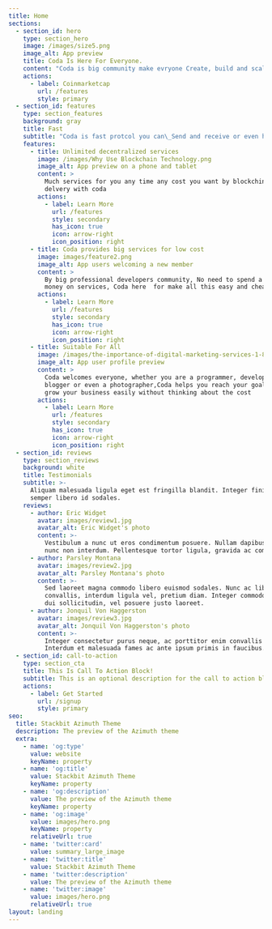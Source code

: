 ```yaml
---
title: Home
sections:
  - section_id: hero
    type: section_hero
    image: /images/size5.png
    image_alt: App preview
    title: Coda Is Here For Everyone.
    content: "Coda is big community make evryone Create, build and scale DeFi projects, tools,websites and communities based in security and safe.\r\nmake your crypto live.\r\nMake your work easy.\n"
    actions:
      - label: Coinmarketcap
        url: /features
        style: primary
  - section_id: features
    type: section_features
    background: gray
    title: Fast
    subtitle: "Coda is fast protcol you can\_Send and receive or even hold your\_less than a 5 second"
    features:
      - title: Unlimited decentralized services
        image: /images/Why Use Blockchain Technology.png
        image_alt: App preview on a phone and tablet
        content: >
          Much services for you any time any cost you want by blockchin  fast to
          delvery with coda
        actions:
          - label: Learn More
            url: /features
            style: secondary
            has_icon: true
            icon: arrow-right
            icon_position: right
      - title: Coda provides big services for low cost
        image: images/feature2.png
        image_alt: App users welcoming a new member
        content: >
          By big professional developers community, No need to spend a lot of
          money on services, Coda here  for make all this easy and cheap
        actions:
          - label: Learn More
            url: /features
            style: secondary
            has_icon: true
            icon: arrow-right
            icon_position: right
      - title: Suitable For All
        image: /images/the-importance-of-digital-marketing-services-1-840x400.jpg
        image_alt: App user profile preview
        content: >
          Coda welcomes everyone, whether you are a programmer, developer,
          blogger or even a photographer,Coda helps you reach your goals and
          grow your business easily without thinking about the cost
        actions:
          - label: Learn More
            url: /features
            style: secondary
            has_icon: true
            icon: arrow-right
            icon_position: right
  - section_id: reviews
    type: section_reviews
    background: white
    title: Testimonials
    subtitle: >-
      Aliquam malesuada ligula eget est fringilla blandit. Integer finibus
      semper libero id sodales.
    reviews:
      - author: Eric Widget
        avatar: images/review1.jpg
        avatar_alt: Eric Widget's photo
        content: >-
          Vestibulum a nunc ut eros condimentum posuere. Nullam dapibus quis
          nunc non interdum. Pellentesque tortor ligula, gravida ac commodo eu.
      - author: Parsley Montana
        avatar: images/review2.jpg
        avatar_alt: Parsley Montana's photo
        content: >-
          Sed laoreet magna commodo libero euismod sodales. Nunc ac libero
          convallis, interdum ligula vel, pretium diam. Integer commodo sem at
          dui sollicitudin, vel posuere justo laoreet.
      - author: Jonquil Von Haggerston
        avatar: images/review3.jpg
        avatar_alt: Jonquil Von Haggerston's photo
        content: >-
          Integer consectetur purus neque, ac porttitor enim convallis vitae.
          Interdum et malesuada fames ac ante ipsum primis in faucibus.
  - section_id: call-to-action
    type: section_cta
    title: This Is Call To Action Block!
    subtitle: This is an optional description for the call to action block.
    actions:
      - label: Get Started
        url: /signup
        style: primary
seo:
  title: Stackbit Azimuth Theme
  description: The preview of the Azimuth theme
  extra:
    - name: 'og:type'
      value: website
      keyName: property
    - name: 'og:title'
      value: Stackbit Azimuth Theme
      keyName: property
    - name: 'og:description'
      value: The preview of the Azimuth theme
      keyName: property
    - name: 'og:image'
      value: images/hero.png
      keyName: property
      relativeUrl: true
    - name: 'twitter:card'
      value: summary_large_image
    - name: 'twitter:title'
      value: Stackbit Azimuth Theme
    - name: 'twitter:description'
      value: The preview of the Azimuth theme
    - name: 'twitter:image'
      value: images/hero.png
      relativeUrl: true
layout: landing
---
```

